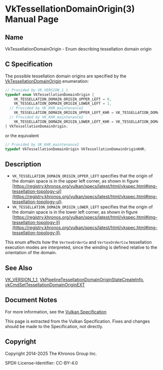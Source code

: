 # VkTessellationDomainOrigin(3) Manual Page

## Name

VkTessellationDomainOrigin - Enum describing tessellation domain origin



## [](#_c_specification)C Specification

The possible tessellation domain origins are specified by the [VkTessellationDomainOrigin](https://registry.khronos.org/vulkan/specs/latest/man/html/VkTessellationDomainOrigin.html) enumeration:

```c++
// Provided by VK_VERSION_1_1
typedef enum VkTessellationDomainOrigin {
    VK_TESSELLATION_DOMAIN_ORIGIN_UPPER_LEFT = 0,
    VK_TESSELLATION_DOMAIN_ORIGIN_LOWER_LEFT = 1,
  // Provided by VK_KHR_maintenance2
    VK_TESSELLATION_DOMAIN_ORIGIN_UPPER_LEFT_KHR = VK_TESSELLATION_DOMAIN_ORIGIN_UPPER_LEFT,
  // Provided by VK_KHR_maintenance2
    VK_TESSELLATION_DOMAIN_ORIGIN_LOWER_LEFT_KHR = VK_TESSELLATION_DOMAIN_ORIGIN_LOWER_LEFT,
} VkTessellationDomainOrigin;
```

or the equivalent

```c++
// Provided by VK_KHR_maintenance2
typedef VkTessellationDomainOrigin VkTessellationDomainOriginKHR;
```

## [](#_description)Description

- `VK_TESSELLATION_DOMAIN_ORIGIN_UPPER_LEFT` specifies that the origin of the domain space is in the upper left corner, as shown in figure [https://registry.khronos.org/vulkan/specs/latest/html/vkspec.html#img-tessellation-topology-ul](https://registry.khronos.org/vulkan/specs/latest/html/vkspec.html#img-tessellation-topology-ul).
- `VK_TESSELLATION_DOMAIN_ORIGIN_LOWER_LEFT` specifies that the origin of the domain space is in the lower left corner, as shown in figure [https://registry.khronos.org/vulkan/specs/latest/html/vkspec.html#img-tessellation-topology-ll](https://registry.khronos.org/vulkan/specs/latest/html/vkspec.html#img-tessellation-topology-ll).

This enum affects how the `VertexOrderCw` and `VertexOrderCcw` tessellation execution modes are interpreted, since the winding is defined relative to the orientation of the domain.

## [](#_see_also)See Also

[VK\_VERSION\_1\_1](https://registry.khronos.org/vulkan/specs/latest/man/html/VK_VERSION_1_1.html), [VkPipelineTessellationDomainOriginStateCreateInfo](https://registry.khronos.org/vulkan/specs/latest/man/html/VkPipelineTessellationDomainOriginStateCreateInfo.html), [vkCmdSetTessellationDomainOriginEXT](https://registry.khronos.org/vulkan/specs/latest/man/html/vkCmdSetTessellationDomainOriginEXT.html)

## [](#_document_notes)Document Notes

For more information, see the [Vulkan Specification](https://registry.khronos.org/vulkan/specs/latest/html/vkspec.html#VkTessellationDomainOrigin)

This page is extracted from the Vulkan Specification. Fixes and changes should be made to the Specification, not directly.

## [](#_copyright)Copyright

Copyright 2014-2025 The Khronos Group Inc.

SPDX-License-Identifier: CC-BY-4.0
